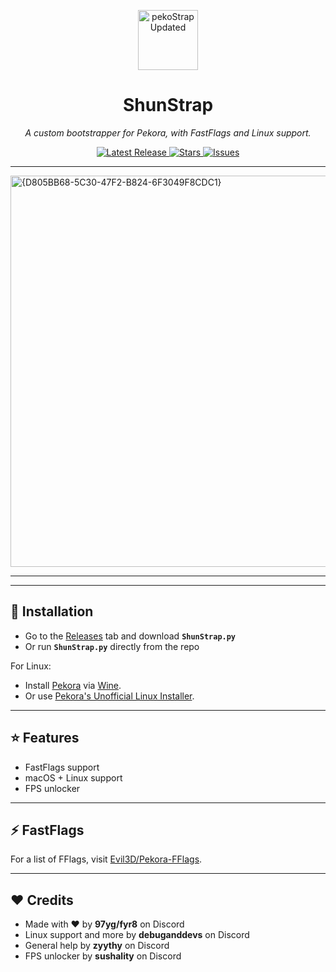 <p align="center">
<img width="96" height="96" alt="pekoStrap Updated" src="https://github.com/user-attachments/assets/d8b23f7b-80a3-4384-b4a8-7d4ffd42d855" />

</p>
<h1 align="center">ShunStrap</h1>

<p align="center">
  <i>A custom bootstrapper for Pekora, with FastFlags and Linux support.</i>
</p>

<p align="center">
  <a href="https://github.com/WindowsMI/pekoStrap/releases">
    <img src="https://img.shields.io/github/v/release/reprovision/pekoStrap?style=flat-square&color=blue" alt="Latest Release">
  </a>
  <a href="https://github.com/WindowsMI/pekoStrap/stargazers">
    <img src="https://img.shields.io/github/stars/reprovision/pekoStrap?style=flat-square&color=yellow" alt="Stars">
  </a>
  <a href="https://github.com/WindowsMI/pekoStrap/issues">
    <img src="https://img.shields.io/github/issues/reprovision/pekoStrap?style=flat-square&color=red" alt="Issues">
  </a>
</p>

---

<img width="1109" height="626" alt="{D805BB68-5C30-47F2-B824-6F3049F8CDC1}" src="https://github.com/user-attachments/assets/f8bdc129-1576-4729-b059-999042dc6f83" />


---



---

## 🚀 Installation
- Go to the [Releases](https://github.com/shunzcc/shunstrap/blob/main/ShunStrap.py) tab and download **`ShunStrap.py`**  
- Or run **`ShunStrap.py`** directly from the repo

For Linux:  
- Install [Pekora](https://pekora.org/auth/home) via [Wine](https://www.winehq.org).
- Or use [Pekora's Unofficial Linux Installer](https://nope.com/).

---

## ⭐ Features
- FastFlags support
- macOS + Linux support
- FPS unlocker

---

## ⚡ FastFlags
For a list of FFlags, visit [Evil3D/Pekora-FFlags](https://github.com/Evil3D/Pekora-FFlags).

---

## ❤️ Credits
- Made with ❤️ by **97yg/fyr8** on Discord
- Linux support and more by **debuganddevs** on Discord
- General help by **zyythy** on Discord
- FPS unlocker by **sushality** on Discord
